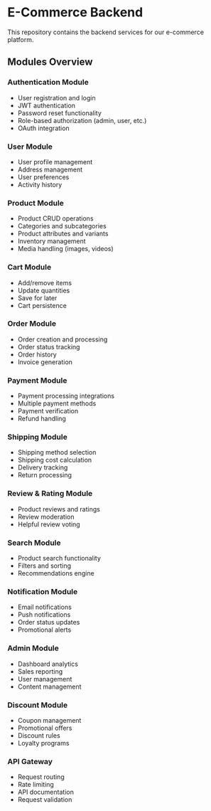 # E-Commerce Backend

This repository contains the backend services for our e-commerce platform.

## Modules Overview

### Authentication Module

- User registration and login
- JWT authentication
- Password reset functionality
- Role-based authorization (admin, user, etc.)
- OAuth integration

### User Module

- User profile management
- Address management
- User preferences
- Activity history

### Product Module

- Product CRUD operations
- Categories and subcategories
- Product attributes and variants
- Inventory management
- Media handling (images, videos)

### Cart Module

- Add/remove items
- Update quantities
- Save for later
- Cart persistence

### Order Module

- Order creation and processing
- Order status tracking
- Order history
- Invoice generation

### Payment Module

- Payment processing integrations
- Multiple payment methods
- Payment verification
- Refund handling

### Shipping Module

- Shipping method selection
- Shipping cost calculation
- Delivery tracking
- Return processing

### Review & Rating Module

- Product reviews and ratings
- Review moderation
- Helpful review voting

### Search Module

- Product search functionality
- Filters and sorting
- Recommendations engine

### Notification Module

- Email notifications
- Push notifications
- Order status updates
- Promotional alerts

### Admin Module

- Dashboard analytics
- Sales reporting
- User management
- Content management

### Discount Module

- Coupon management
- Promotional offers
- Discount rules
- Loyalty programs

### API Gateway

- Request routing
- Rate limiting
- API documentation
- Request validation

